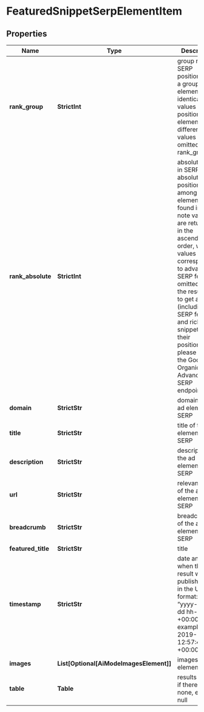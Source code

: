 # FeaturedSnippetSerpElementItem


## Properties

| Name | Type | Description | Notes |
|------------ | ------------- | ------------- | -------------|
**rank_group** | **StrictInt** | group rank in SERP<br>position within a group of elements with identical type values<br>positions of elements with different type values are omitted from rank_group |[optional]|
**rank_absolute** | **StrictInt** | absolute rank in SERP<br>absolute position among all the elements found in SERP<br>note values are returned in the ascending order, with values corresponding to advanced SERP features omitted from the results;<br>to get all items (including SERP features and rich snippets) with their positions, please refer to the Google Organiс Advanced SERP endpoint |[optional]|
**domain** | **StrictStr** | domain of the ad element in SERP |[optional]|
**title** | **StrictStr** | title of the ad element in SERP |[optional]|
**description** | **StrictStr** | description of the ad element in SERP |[optional]|
**url** | **StrictStr** | relevant URL of the ad element in SERP |[optional]|
**breadcrumb** | **StrictStr** | breadcrumb of the ad element in SERP |[optional]|
**featured_title** | **StrictStr** | title |[optional]|
**timestamp** | **StrictStr** | date and time when the result was published<br>in the UTC format: “yyyy-mm-dd hh-mm-ss +00:00”<br>example:<br>2019-11-15 12:57:46 +00:00 |[optional]|
**images** | **List[Optional[AiModeImagesElement]]** | images of the element |[optional]|
**table** | **Table** | results table<br>if there are none, equals null |[optional]|